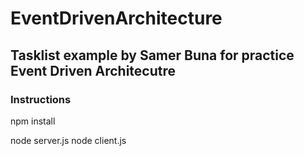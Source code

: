 # EventDrivenArchitecture

## Tasklist example by Samer Buna for practice Event Driven Architecutre

### Instructions 
npm install

node server.js
node client.js
